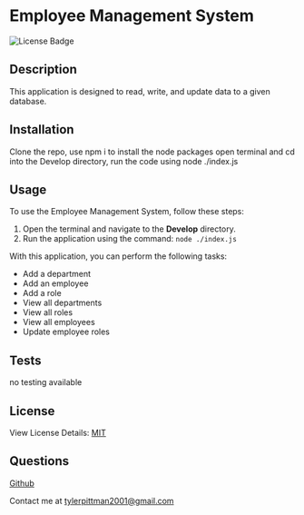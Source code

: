 # Employee Management System
![License Badge](https://img.shields.io/badge/license-MIT-blue)
## Description
This application is designed to read, write, and update data to a given database.
## Installation
Clone the repo, use npm i to install the node packages open terminal and cd into the Develop directory, run the code using node ./index.js
## Usage

To use the Employee Management System, follow these steps:

1. Open the terminal and navigate to the **Develop** directory.
2. Run the application using the command: `node ./index.js`

With this application, you can perform the following tasks:

- Add a department
- Add an employee
- Add a role
- View all departments
- View all roles
- View all employees
- Update employee roles

## Tests
no testing available
## License
View License Details: [MIT](http://choosealicense.com/licenses/mit/)
## Questions
[Github](https://github.com/psiko23)

Contact me at tylerpittman2001@gmail.com